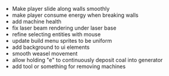 - Make player slide along walls smoothly
- make player consume energy when breaking walls
- add machine health
- fix laser beam rendering under laser base
- refine selecting entities with mouse
- update build menu sprites to be uniform
- add background to ui elements
- smooth weasel movement
- allow holding "e" to continuously deposit coal into generator
- add tool or something for removing machines